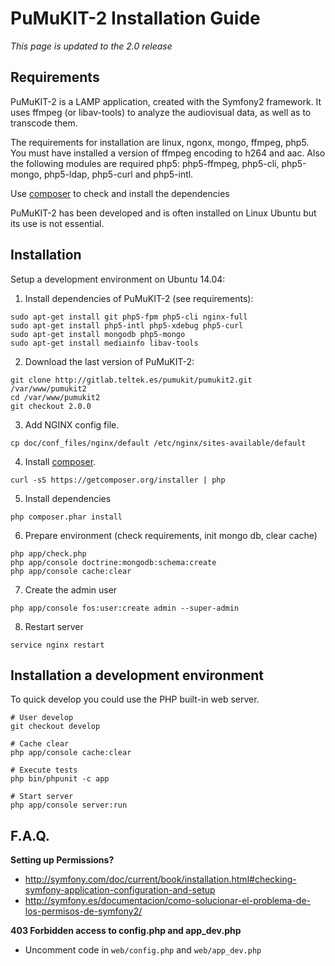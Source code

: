 PuMuKIT-2 Installation Guide
====================================

*This page is updated to the 2.0 release* 

Requirements
-------------------------------------

PuMuKIT-2 is a LAMP application, created with the Symfony2 framework. It uses ffmpeg (or libav-tools) to analyze the audiovisual data, as well as to transcode them.

The requirements for installation are linux, ngonx, mongo, ffmpeg, php5. You must have installed a version of ffmpeg encoding to h264 and aac. Also the following modules are required php5: php5-ffmpeg, php5-cli, php5-mongo, php5-ldap, php5-curl and php5-intl.

Use [composer](https://getcomposer.org/) to check and install the dependencies

PuMuKIT-2 has been developed and is often installed on Linux Ubuntu but its use is not essential.

Installation
-------------------------------------

Setup a development environment on Ubuntu 14.04:

1. Install dependencies of PuMuKIT-2 (see requirements):
```
sudo apt-get install git php5-fpm php5-cli nginx-full
sudo apt-get install php5-intl php5-xdebug php5-curl
sudo apt-get install mongodb php5-mongo 
sudo apt-get install mediainfo libav-tools
```

2. Download the last version of PuMuKIT-2:
```
git clone http://gitlab.teltek.es/pumukit/pumukit2.git /var/www/pumukit2
cd /var/www/pumukit2
git checkout 2.0.0
```

3. Add NGINX config file.
```
cp doc/conf_files/nginx/default /etc/nginx/sites-available/default
```
4. Install [composer](https://getcomposer.org/).
```
curl -sS https://getcomposer.org/installer | php
```

5. Install dependencies
```
php composer.phar install
```

6. Prepare environment (check requirements, init mongo db, clear cache)
```
php app/check.php
php app/console doctrine:mongodb:schema:create
php app/console cache:clear
```

7. Create the admin user
```
php app/console fos:user:create admin --super-admin
```

8. Restart server
```
service nginx restart 
```


Installation a development environment
-------------------------------------
To quick develop you could use the PHP built-in web server.

```
# User develop
git checkout develop

# Cache clear
php app/console cache:clear

# Execute tests
php bin/phpunit -c app

# Start server
php app/console server:run
```

F.A.Q.
-------------------------------------

**Setting up Permissions?**

 * http://symfony.com/doc/current/book/installation.html#checking-symfony-application-configuration-and-setup
 * http://symfony.es/documentacion/como-solucionar-el-problema-de-los-permisos-de-symfony2/

**403 Forbidden access to config.php and app_dev.php**

 * Uncomment code in `web/config.php` and `web/app_dev.php`